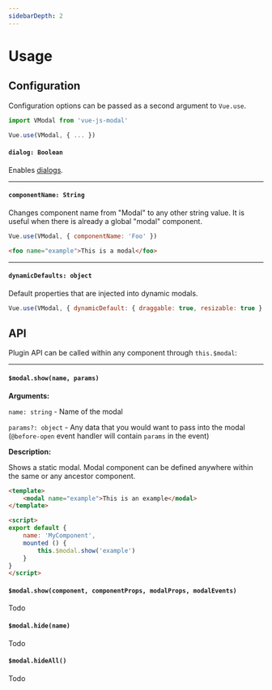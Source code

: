 ```yaml
---
sidebarDepth: 2
---
```


# Usage

## Configuration

Configuration options can be passed as a second argument to `Vue.use`. 

```js
import VModal from 'vue-js-modal'

Vue.use(VModal, { ... })
```

####  `dialog: Boolean` 

Enables [dialogs](Intro#dialogs).


---


#### `componentName: String`

Changes component name from "Modal" to any other string value. It is useful when there is already a global "modal" component.

```js
Vue.use(VModal, { componentName: 'Foo' })
```
```html
<foo name="example">This is a modal</foo>
```


---


#### `dynamicDefaults: object`

Default properties that are injected into dynamic modals. 

```js
Vue.use(VModal, { dynamicDefault: { draggable: true, resizable: true } })
```

## API

Plugin API can be called within any component through `this.$modal`:


---


#### `$modal.show(name, params)`

**Arguments:**

`name: string` - Name of the modal

`params?: object` - Any data that you would want to pass into the modal (`@before-open` event handler will contain `params` in the event)

**Description:**

Shows a static modal. Modal component can be defined anywhere within the same or any ancestor component.

```html
<template>
    <modal name="example">This is an example</modal>
</template>

<script>
export default {
    name: 'MyComponent',
    mounted () {
        this.$modal.show('example')
    }
}
</script>
``` 

#### `$modal.show(component, componentProps, modalProps, modalEvents)`

Todo

#### `$modal.hide(name)`

Todo

#### `$modal.hideAll()`

Todo